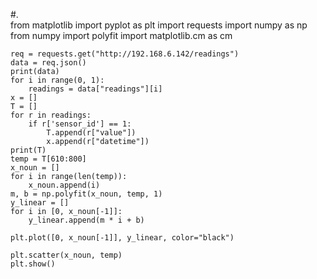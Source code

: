 #.  
        from matplotlib import pyplot as plt
    import requests
    import numpy as np
    from numpy import polyfit
    import matplotlib.cm as cm

    req = requests.get("http://192.168.6.142/readings")
    data = req.json()
    print(data)
    for i in range(0, 1):
        readings = data["readings"][i]
    x = []
    T = []
    for r in readings:
        if r['sensor_id'] == 1:
            T.append(r["value"])
            x.append(r["datetime"])
    print(T)
    temp = T[610:800]
    x_noun = []
    for i in range(len(temp)):
        x_noun.append(i)
    m, b = np.polyfit(x_noun, temp, 1)
    y_linear = []
    for i in [0, x_noun[-1]]:
        y_linear.append(m * i + b)

    plt.plot([0, x_noun[-1]], y_linear, color="black")

    plt.scatter(x_noun, temp)
    plt.show()
